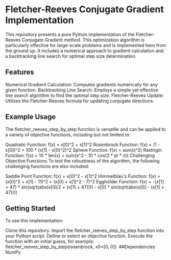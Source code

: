 
# Fletcher-Reeves Conjugate Gradient Implementation
This repository presents a pure Python implementation of the Fletcher-Reeves Conjugate Gradient method. This optimization algorithm is particularly effective for large-scale problems and is implemented here from the ground up. It includes a numerical approach to gradient calculation and a backtracking line search for optimal step size determination.

## Features
Numerical Gradient Calculation: Computes gradients numerically for any given function.
Backtracking Line Search: Employs a simple yet effective line search algorithm to find the optimal step size.
Fletcher-Reeves Update: Utilizes the Fletcher-Reeves formula for updating conjugate directions.

## Example Usage
The fletcher_reeves_step_by_step function is versatile and can be applied to a variety of objective functions, including but not limited to:

Quadratic Function: f(x) = x[0]^2 + x[1]^2
Rosenbrock Function: f(x) = (1 - x[0])^2 + 100 * (x[1] - x[0]^2)^2
Sphere Function: f(x) = sum(x^2)
Rastrigin Function: f(x) = 10 * len(x) + sum(x^2 - 10 * cos(2 * pi * x))
Challenging Objective Functions
To test the robustness of the algorithm, the following challenging functions are also included:

Saddle Point Function: f(x) = x[0]^2 - x[1]^2
Himmelblau's Function: f(x) = (x[0]^2 + x[1] - 11)^2 + (x[0] + x[1]^2 - 7)^2
Eggholder Function: f(x) = -(x[1] + 47) * sin(sqrt(abs(x[0]/2 + (x[1] + 47)))) - x[0] * sin(sqrt(abs(x[0] - (x[1] + 47))))
## Getting Started
To use this implementation:

Clone this repository.
Import the fletcher_reeves_step_by_step function into your Python script.
Define or select an objective function.
Execute the function with an initial guess, for example: fletcher_reeves_step_by_step(rosenbrock, x0=[0, 0]).
##Dependencies
NumPy

